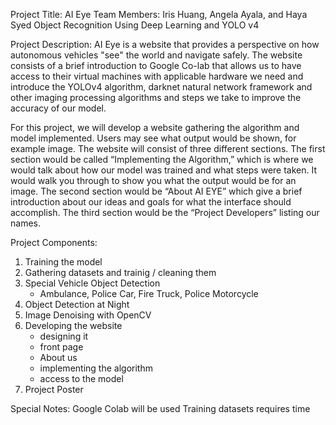 Project Title: AI Eye
Team Members: Iris Huang, Angela Ayala, and Haya Syed
Object Recognition Using Deep Learning and YOLO v4

Project Description:
  AI Eye is a website that provides a perspective on how autonomous vehicles "see" the world and navigate safely. The website consists of a brief introduction to Google Co-lab that allows us to have access to their virtual machines with applicable hardware we need and introduce the YOLOv4 algorithm, darknet natural network framework and other imaging processing algorithms and steps we take to improve the accuracy of our model. 

  For this project, we will develop a website gathering the algorithm and model implemented. Users may see what output would be shown, for example image. The website will consist of three different sections. The first section would be called “Implementing the Algorithm,” which is where we would talk about how our model was trained and what steps were taken. It would walk you through to show you what the output would be for an image. The second section would be “About AI EYE” which give a brief introduction about our ideas and goals for what the interface should accomplish. The third section would be the “Project Developers” listing our names. 
  
Project Components:
1) Training the model
2) Gathering datasets and trainig / cleaning them
3) Special Vehicle Object Detection
    - Ambulance, Police Car, Fire Truck, Police Motorcycle
4) Object Detection at Night
5) Image Denoising with OpenCV
6) Developing the website
    - designing it
    - front page
    - About us
    - implementing the algorithm
    - access to the model
7) Project Poster

Special Notes:
Google Colab will be used
Training datasets requires time
